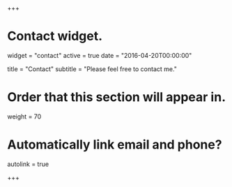 +++
# Contact widget.
widget = "contact"
active = true
date = "2016-04-20T00:00:00"

title = "Contact"
subtitle = "Please feel free to contact me."

# Order that this section will appear in.
weight = 70

# Automatically link email and phone?
autolink = true

+++
